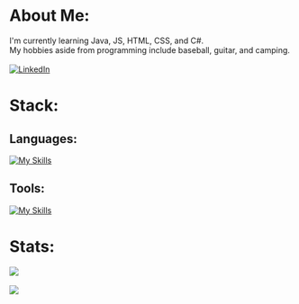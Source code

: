 # About Me:
I'm currently learning Java, JS, HTML, CSS, and C#.<br>My hobbies aside from programming include baseball, guitar, and camping.<br><br>
[![LinkedIn](https://img.shields.io/badge/LinkedIn-%230077B5.svg?logo=linkedin&logoColor=white)](https://www.linkedin.com/in/aidan-dorn-b78b0b246/) 
# Stack:
## Languages:
[![My Skills](https://skillicons.dev/icons?i=java,cs,js,html,css)](https://skillicons.dev)<br/>
## Tools:
[![My Skills](https://skillicons.dev/icons?i=idea,github,eclipse,linux)](https://skillicons.dev)<br/>
# Stats:
![](https://github-readme-stats.vercel.app/api?username=AidanDorn&theme=dark&hide_border=false&include_all_commits=true&count_private=false)<br><br>
[![](https://visitcount.itsvg.in/api?id=AidanDorn&icon=0&color=0)](https://visitcount.itsvg.in)
